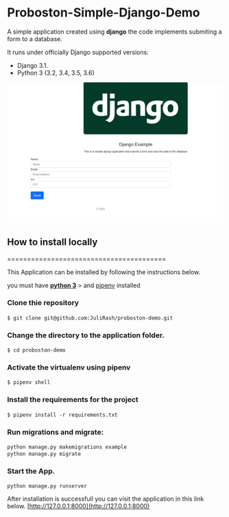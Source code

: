 # Proboston-Simple-Django-Demo
A simple application created using **django** the code implements submiting a form to a database.

It runs under officially Django supported versions:
* Django 3.1.
* Python 3 (3.2, 3.4, 3.5, 3.6)

![love](proboston.png)


## How to install locally
========================================

This Application can be installed by following the instructions below.

you must have **[python 3](https://www.python.org/downloads/)** > and  [pipenv](https://pypi.org/project/pipenv/)  installed


### Clone thie repository

    $ git clone git@github.com:JuliRash/proboston-demo.git

### Change the directory to the application folder.

    $ cd proboston-demo

### Activate the virtualenv using pipenv

    $ pipenv shell

### Install the requirements for the project

    $ pipenv install -r requirements.txt


### Run migrations and migrate: 
```
python manage.py makemigrations example
python manage.py migrate
```

### Start the App.
```
python manage.py runserver
```



After installation is successfull you can visit the application in this link below.
[http://127.0.0.1:8000](http://127.0.0.1:8000)
